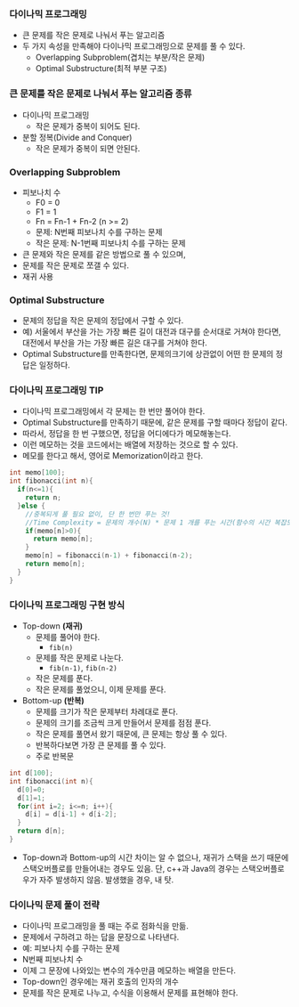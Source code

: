 ### 다이나믹 프로그래밍

- 큰 문제를 작은 문제로 나눠서 푸는 알고리즘
- 두 가지 속성을 만족해야 다이나믹 프로그래밍으로 문제를 풀 수 있다.
  - Overlapping Subproblem(겹치는 부분/작은 문제)
  - Optimal Substructure(최적 부분 구조)



### 큰 문제를 작은 문제로 나눠서 푸는 알고리즘 종류

- 다이나믹 프로그래밍
  - 작은 문제가 중복이 되어도 된다.
- 분할 정복(Divide and Conquer)
  - 작은 문제가 중복이 되면 안된다.



### Overlapping Subproblem

- 피보나치 수
  - F0 = 0
  - F1 = 1
  - Fn = Fn-1 + Fn-2 (n >= 2)
  - 문제: N번째 피보나치 수를 구하는 문제
  - 작은 문제: N-1번째 피보나치 수를 구하는 문제
- 큰 문제와 작은 문제를 같은 방법으로 풀 수 있으며,
- 문제를 작은 문제로 쪼갤 수 있다.
- 재귀 사용



### Optimal Substructure

- 문제의 정답을 작은 문제의 정답에서 구할 수 있다.
- 예) 서울에서 부산을 가는 가장 빠른 길이 대전과 대구를 순서대로 거쳐야 한다면, 대전에서 부산을 가는 가장 빠른 길은 대구를 거쳐야 한다.
- Optimal Substructure를 만족한다면, 문제의크기에 상관없이 어떤 한 문제의 정답은 일정하다.



### 다이나믹 프로그래밍 TIP

- 다이나믹 프로그래밍에서 각 문제는 한 번만 풀어야 한다.
- Optimal Substructure를 만족하기 때문에, 같은 문제를 구할 때마다 정답이 같다.
- 따라서, 정답을 한 번 구했으면, 정답을 어디에다가 메모해놓는다.
- 이런 메모하는 것을 코드에서는 배열에 저장하는 것으로 할 수 있다.
- 메모를 한다고 해서, 영어로 Memorization이라고 한다.

```c++
int memo[100];
int fibonacci(int n){
  if(n<=1){
    return n;
  }else {
    //중복되게 풀 필요 없이, 단 한 번만 푸는 것!
    //Time Complexity = 문제의 개수(N) * 문제 1 개를 푸는 시간(함수의 시간 복잡도)
    if(memo[n]>0){
      return memo[n];
    }
    memo[n] = fibonacci(n-1) + fibonacci(n-2);
    return memo[n];
  }
}
```



### 다이나믹 프로그래밍 구현 방식

- Top-down __(재귀)__
  - 문제를 풀어야 한다.
    - `fib(n)`
  - 문제를 작은 문제로 나눈다.
    - `fib(n-1)`, `fib(n-2)`
  - 작은 문제를 푼다.
  - 작은 문제를 풀었으니, 이제 문제를 푼다.
- Bottom-up __(반복)__
  - 문제를 크기가 작은 문제부터 차례대로 푼다.
  - 문제의 크기를 조금씩 크게 만들어서 문제를 점점 푼다.
  - 작은 문제를 풀면서 왔기 때문에, 큰 문제는 항상 풀 수 있다.
  - 반복하다보면 가장 큰 문제를 풀 수 있다.
  - 주로 반복문

```c++
int d[100];
int fibonacci(int n){
  d[0]=0;
  d[1]=1;
  for(int i=2; i<=n; i++){
    d[i] = d[i-1] + d[i-2];
  }
  return d[n];
}
```



- Top-down과 Bottom-up의 시간 차이는 알 수 없으나, 재귀가 스택을 쓰기 때문에 스택오버플로를 만들어내는 경우도 있음. 단, c++과 Java의 경우는 스택오버플로우가 자주 발생하지 않음. 발생했을 경우, 내 탓.

  

### 다이나믹 문제 풀이 전략

- 다이나믹 프로그래밍을 풀 때는 주로 점화식을 만듦.
- 문제에서 구하려고 하는 답을 문장으로 나타낸다.
- 예: 피보나치 수를 구하는 문제
- N번째 피보나치 수
- 이제 그 문장에 나와있는 변수의 개수만큼 메모하는 배열을 만든다.
- Top-down인 경우에는 재귀 호출의 인자의 개수
- 문제를 작은 문제로 나누고, 수식을 이용해서 문제를 표현해야 한다.